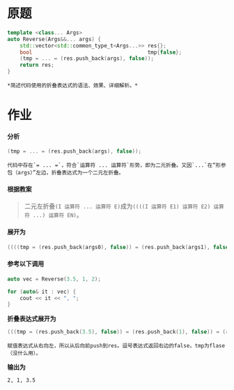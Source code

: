 # 原题

```cpp
template <class... Args>
auto Reverse(Args&&... args) {
    std::vector<std::common_type_t<Args...>> res{};
    bool                                     tmp{false};
    (tmp = ... = (res.push_back(args), false));
    return res;
}
```

	*简述代码使用的折叠表达式的语法、效果、详细解析。*



# 作业

#### 分析

```cpp
(tmp = ... = (res.push_back(args), false));
```

	代码中存在`= ... =`，符合`运算符 ... 运算符`形势，即为二元折叠。又因`...`在“形参包（args）”左边，折叠表达式为一个二元左折叠。

#### 根据教案

> 二元左折叠`(I 运算符 ... 运算符 E)`成为`((((I 运算符 E1) 运算符 E2) 运算符 ...) 运算符 EN)`。

#### 展开为

```cpp
((((tmp = (res.push_back(args0), false)) = (res.push_back(args1), false)) = ...) = (res.push_back(argsN), false));
```

#### 参考以下调用

```cpp
auto vec = Reverse(3.5, 1, 2);

for (auto& it : vec) {
    cout << it << ", ";
}
```

**折叠表达式展开为**

```cpp
(((tmp = (res.push_back(3.5), false)) = (res.push_back(1), false)) = (res.push_back(2), false));
```

	赋值表达式从右向左，所以从后向前push到res。逗号表达式返回右边的false，tmp为flase（没什么用）。

**输出为**

`2, 1, 3.5`